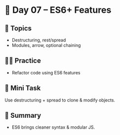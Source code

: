 # 📘 Day 07 – ES6+ Features

## 📖 Topics
- Destructuring, rest/spread
- Modules, arrow, optional chaining

## 👨‍💻 Practice
- Refactor code using ES6 features

## 🚀 Mini Task
Use destructuring + spread to clone & modify objects.

## 🧠 Summary
- ES6 brings cleaner syntax & modular JS.
